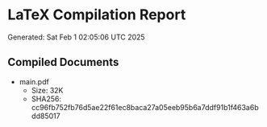 # LaTeX Compilation Report
Generated: Sat Feb  1 02:05:06 UTC 2025
## Compiled Documents
- main.pdf
  - Size: 32K
  - SHA256: cc96fb752fb76d5ae22f61ec8baca27a05eeb95b6a7ddf91b1f463a6bdd85017
